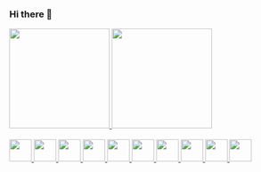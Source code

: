 ### Hi there 👋

  <a href="https://github.com/dud4s">
  <img height="180em" src="https://github-readme-stats.vercel.app/api?username=dud4s&show_icons=true&theme=dark&include_all_commits=true&count_private=true"/>
  <img height="180em" src="https://github-readme-stats.vercel.app/api/top-langs/?username=dud4s&layout=compact&langs_count=7&theme=dark"/>
</div>
</div>

<div style="display: inline_block"><br>
  <img height="40" width="40" src="https://cdn.jsdelivr.net/gh/devicons/devicon/icons/csharp/csharp-original.svg" />
  <img height="40" width="40" src="https://cdn.jsdelivr.net/gh/devicons/devicon/icons/javascript/javascript-original.svg" />
  <img height="40" width="40" src="https://cdn.jsdelivr.net/gh/devicons/devicon/icons/java/java-original-wordmark.svg" />
  <img height="40" width="40" src="https://cdn.jsdelivr.net/gh/devicons/devicon/icons/c/c-original.svg" />
  <img height="40" width="40" src="https://cdn.jsdelivr.net/gh/devicons/devicon/icons/haskell/haskell-original.svg" />
  <img height="40" width="40" src="https://cdn.jsdelivr.net/gh/devicons/devicon/icons/html5/html5-original-wordmark.svg" />
  <img height="40" width="40" src="https://cdn.jsdelivr.net/gh/devicons/devicon/icons/python/python-original.svg" />
  <img height="40" width="40" src="https://cdn.jsdelivr.net/gh/devicons/devicon/icons/css3/css3-original-wordmark.svg" />
  <img height="40" width="40" src="https://cdn.jsdelivr.net/gh/devicons/devicon/icons/matlab/matlab-original.svg" />
  <img height="40" width="40" src="https://cdn.jsdelivr.net/gh/devicons/devicon/icons/mysql/mysql-original.svg" />
                                                        
          
</div>
